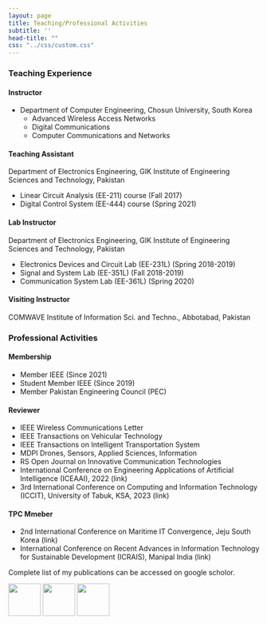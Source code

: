 ```yaml
---
layout: page
title: Teaching/Professional Activities
subtitle: ''
head-title: ""
css: "../css/custom.css"
---
```


### Teaching Experience

#### Instructor        
- Department of Computer Engineering, Chosun University, South Korea
  - Advanced Wireless Access Networks
  - Digital Communications
  - Computer Communications and Networks

#### Teaching Assistant        
Department of Electronics Engineering, GIK Institute of Engineering Sciences and Technology, Pakistan
- Linear Circuit Analysis (EE-211) course (Fall 2017)
- Digital Control System (EE-444) course (Spring 2021)

#### Lab Instructor        
Department of Electronics Engineering, GIK Institute of Engineering Sciences and Technology, Pakistan
- Electronics Devices and Circuit Lab (EE-231L) (Spring 2018-2019)
- Signal and System Lab (EE-351L) (Fall 2018-2019)
- Communication System Lab (EE-361L) (Spring 2020)

#### Visiting Instructor        
COMWAVE Institute of Information Sci. and Techno., Abbotabad, Pakistan
  
### Professional Activities

#### Membership
- Member IEEE (Since 2021)
- Student Member IEEE (Since 2019)
- Member Pakistan Engineering Council (PEC)

#### Reviewer 
- IEEE Wireless Communications Letter
- IEEE Transactions on Vehicular Technology
- IEEE Transactions on Intelligent Transportation System
- MDPI Drones, Sensors, Applied Sciences, Information
- RS Open Journal on Innovative Communication Technologies
- International Conference on Engineering Applications of Artificial Intelligence (ICEAAI), 2022 (link)
- 3rd International Conference on Computing and Information Technology (ICCIT), University of Tabuk, KSA, 2023 (link)


#### TPC Mmeber
- 2nd International Conference on Maritime IT Convergence, Jeju South Korea (link)
- International Conference on Recent Advances in Information Technology for Sustainable Development (ICRAIS), Manipal India (link)



Complete list of my publications can be accessed on google scholor.


[<img src="../img/googlescholor.png" height="65px">](https://scholar.google.com/citations?user=D3rq6oEAAAAJ&hl=en)
[<img src="../img/researchgate.png" height="65px">](https://www.researchgate.net/profile/Arif_Ullah_Khan3)
[<img src="../img/orcid.png" height="65px">](https://orcid.org/0000-0002-0555-6644)
